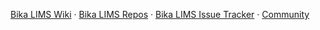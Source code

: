 [Bika LIMS Wiki](https://github.com/bikalabs/Bika-LIMS/wiki) · [Bika LIMS Repos](https://github.com/bikalabs/Bika-LIMS) · [Bika LIMS Issue Tracker](https://jira.bikalabs.com/secure/Dashboard.jspa) · [Community](https://github.com/bikalabs/Bika-LIMS/wiki/Community)
